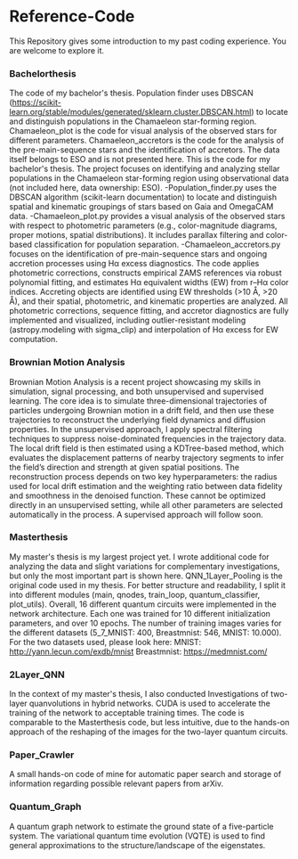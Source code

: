 # Reference-Code
This Repository gives some introduction to my past coding experience. You are welcome to explore it.

### Bachelorthesis ###
The code of my bachelor's thesis. Population finder uses DBSCAN (https://scikit-learn.org/stable/modules/generated/sklearn.cluster.DBSCAN.html) to locate and distinguish populations in the Chamaeleon star-forming region. Chamaeleon_plot is the code for visual analysis of the observed stars for different parameters. Chamaeleon_accretors is the code for the analysis of the pre-main-sequence stars and the identification of accretors. The data itself belongs to ESO and is not presented here.
This is the code for my bachelor's thesis. The project focuses on identifying and analyzing stellar populations in the Chamaeleon star-forming region using observational data (not included here, data ownership: ESO).
-Population_finder.py uses the DBSCAN algorithm (scikit-learn documentation) to locate and distinguish spatial and kinematic groupings of stars based on Gaia and OmegaCAM data.
-Chamaeleon_plot.py provides a visual analysis of the observed stars with respect to photometric parameters (e.g., color-magnitude diagrams, proper motions, spatial distributions). It includes parallax filtering and color-based classification for population separation.
-Chamaeleon_accretors.py focuses on the identification of pre-main-sequence stars and ongoing accretion processes using Hα excess diagnostics. The code applies photometric corrections, constructs empirical ZAMS references via robust polynomial fitting, and estimates Hα equivalent widths (EW) from r–Hα color indices. Accreting objects are identified using EW thresholds (>10 Å, >20 Å), and their spatial, photometric, and kinematic properties are analyzed.
All photometric corrections, sequence fitting, and accretor diagnostics are fully implemented and visualized, including outlier-resistant modeling (astropy.modeling with sigma_clip) and interpolation of Hα excess for EW computation.

### Brownian Motion Analysis ###
Brownian Motion Analysis is a recent project showcasing my skills in simulation, signal processing, and both unsupervised and supervised learning. The core idea is to simulate three-dimensional trajectories of particles undergoing Brownian motion in a drift field, and then use these trajectories to reconstruct the underlying field dynamics and diffusion properties.
In the unsupervised approach, I apply spectral filtering techniques to suppress noise-dominated frequencies in the trajectory data. The local drift field is then estimated using a KDTree-based method, which evaluates the displacement patterns of nearby trajectory segments to infer the field’s direction and strength at given spatial positions. The reconstruction process depends on two key hyperparameters: the radius used for local drift estimation and the weighting ratio between data fidelity and smoothness in the denoised function. These cannot be optimized directly in an unsupervised setting, while all other parameters are selected automatically in the process.
A supervised approach will follow soon.

### Masterthesis ###
My master's thesis is my largest project yet. I wrote additional code for analyzing the data and slight variations for complementary investigations, but only the most important part is shown here. QNN_1Layer_Pooling is the original code used in my thesis. For better structure and readability, I split it into different modules (main, qnodes, train_loop, quantum_classifier, plot_utils). Overall, 16 different quantum circuits were implemented in the network architecture. Each one was trained for 10 different initialization parameters, and over 10 epochs. The number of training images varies for the different datasets (5_7_MNIST: 400, Breastmnist: 546, MNIST: 10.000).
For the two datasets used, please look here: 
MNIST:    http://yann.lecun.com/exdb/mnist
Breastmnist:   https://medmnist.com/
             
### 2Layer_QNN ###
In the context of my master's thesis, I also conducted Investigations of two-layer quanvolutions in hybrid networks. CUDA is used to accelerate the training of the network to acceptable training times. The code is comparable to the Masterthesis code, but less intuitive, due to the hands-on approach of the reshaping of the images for the two-layer quantum circuits.

### Paper_Crawler ###
A small hands-on code of mine for automatic paper search and storage of information regarding possible relevant papers from arXiv.

### Quantum_Graph ###
A quantum graph network to estimate the ground state of a five-particle system. The variational quantum time evolution (VQTE) is used to find general approximations to the structure/landscape of the eigenstates.
